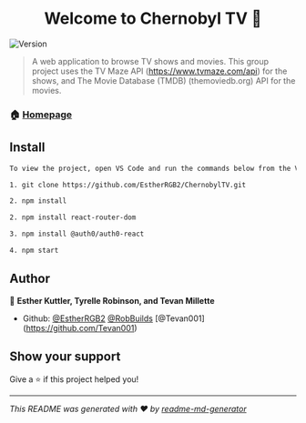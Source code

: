 <h1 align="center">Welcome to Chernobyl TV 👋</h1>
<p>
  <img alt="Version" src="https://img.shields.io/badge/version-Version 1-blue.svg?cacheSeconds=2592000" />
</p>

> A web application to browse TV shows and movies. This group project uses the TV Maze API (https://www.tvmaze.com/api) for the shows, and The Movie Database (TMDB) (themoviedb.org) API for the movies.

### 🏠 [Homepage](https://github.com/EstherRGB2/ChernobylTV)

## Install

```sh
To view the project, open VS Code and run the commands below from the VS Code terminal:

1. git clone https://github.com/EstherRGB2/ChernobylTV.git

2. npm install

2. npm install react-router-dom

3. npm install @auth0/auth0-react

4. npm start

```

## Author

👤 **Esther Kuttler, Tyrelle Robinson, and Tevan Millette**

* Github: [@EstherRGB2](https://github.com/EstherRGB2)
          [@RobBuilds](https://github.com/RobBuilds)
          [@Tevan001] (https://github.com/Tevan001)

## Show your support

Give a ⭐️ if this project helped you!

***
_This README was generated with ❤️ by [readme-md-generator](https://github.com/kefranabg/readme-md-generator)_